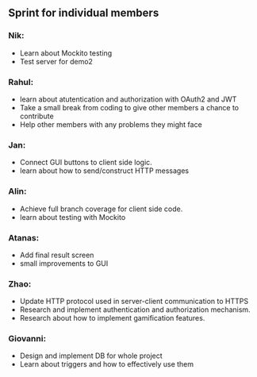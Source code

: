 ## Sprint for individual members

### Nik:
* Learn about Mockito testing
* Test server for demo2

### Rahul:
* learn about atutentication and authorization with OAuth2 and JWT
* Take a small break from coding to give other members a chance to contribute
* Help other members with any problems they might face

### Jan:
* Connect GUI buttons to client side logic.
* learn about how to send/construct HTTP messages

### Alin:
* Achieve full branch coverage for client side code.
* learn about testing with Mockito

### Atanas:
* Add final result screen
* small improvements to GUI

### Zhao:
* Update HTTP protocol used in server-client communication to HTTPS
* Research and implement authentication and authorization mechanism.
* Research about how to implement gamification features.

### Giovanni:
* Design and implement DB for whole project 
* Learn about triggers and how to effectively use them